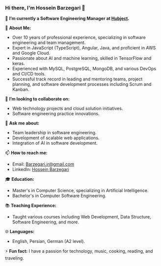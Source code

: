 ### Hi there, I'm Hossein Barzegari 👋

🔭 **I’m currently a Software Engineering Manager at [Hubject](https://www.hubject.com/).**

🌱 **About Me:**
- Over 10 years of professional experience, specializing in software engineering and team management.
- Expert in JavaScript (TypeScript), Angular, Java, and proficient in AWS and Google Cloud.
- Passionate about AI and machine learning, skilled in TensorFlow and keras.
- Experienced with MySQL, PostgreSQL, MongoDB, and various DevOps and CI/CD tools.
- Successful track record in leading and mentoring teams, project planning, and software development processes including Scrum and Kanban.

👯 **I’m looking to collaborate on:**
- Web technology projects and cloud solution initiatives.
- Software engineering practice innovations.

💬 **Ask me about:**
- Team leadership in software engineering.
- Development of scalable web applications.
- Integration of AI in software development.

📫 **How to reach me:**
- Email: [Barzegari.ir@gmail.com](mailto:Barzegari.ir@gmail.com)
- LinkedIn: [Hossein Barzegari](https://www.linkedin.com/in/hossein-barzegari/)

🎓 **Education:**
- Master's in Computer Science, specializing in Artificial Intelligence.
- Bachelor's in Computer Software Engineering.

📚 **Teaching Experience:**
- Taught various courses including Web Development, Data Structure, Software Engineering, and more.

🌐 **Languages:**
- English, Persian, German (A2 level).
  
⚡ **Fun fact:** I have a passion for technology, music, cooking, reading, and traveling.
